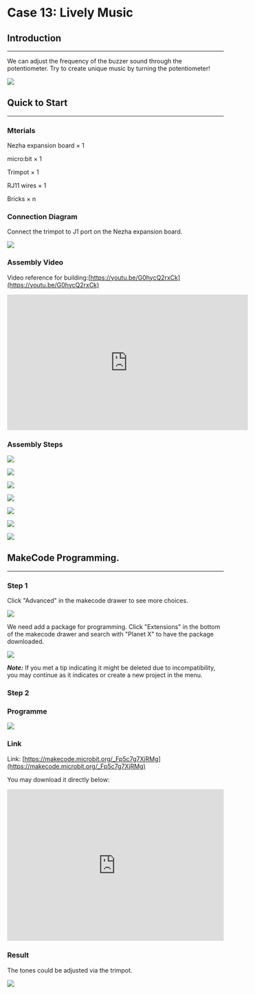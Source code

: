 # Case 13: Lively Music 

## Introduction 
---
We can adjust the frequency of the buzzer sound through the potentiometer. Try to create unique music by turning the potentiometer!

![](./images/case_13_01.png)


## Quick to Start 
---

### Mterials 

Nezha expansion board × 1

micro:bit × 1

Trimpot  × 1

RJ11 wires × 1

Bricks × n




### Connection Diagram 

Connect the trimpot to J1 port on the Nezha expansion board. 


![](./images/case_13_03.png)


### Assembly Video


Video reference for building:[https://youtu.be/G0hycQ2rxCk](https://youtu.be/G0hycQ2rxCk)

<iframe width="560" height="315" src="https://www.youtube.com/embed/G0hycQ2rxCk" frameborder="0" allow="accelerometer; autoplay; clipboard-write; encrypted-media; gyroscope; picture-in-picture" allowfullscreen></iframe>


### Assembly Steps

![](./images/case_step_13_01.png)

![](./images/case_step_13_02.png)

![](./images/case_step_13_03.png)

![](./images/case_step_13_04.png)

![](./images/case_step_13_05.png)

![](./images/case_step_13_06.png)

![](./images/case_step_13_07.png)




## MakeCode Programming. 
---


### Step 1


Click  "Advanced" in the makecode drawer to see more choices. 

![](./images/case_01_10.png)

We need add a package for programming. Click "Extensions" in the bottom of the makecode drawer and search with "Planet X" to have the package downloaded. 

![](./images/case_01_11.png)

***Note:*** If you met a tip indicating it might be deleted due to incompatibility, you may continue as it indicates or create a new project in the menu. 

### Step 2

### Programme 

![](./images/case_13_15.png)


### Link
Link: [https://makecode.microbit.org/_Fp5c7g7XjRMg](https://makecode.microbit.org/_Fp5c7g7XjRMg)

You may download it directly below: 

<div style="position:relative;height:0;padding-bottom:70%;overflow:hidden;"><iframe style="position:absolute;top:0;left:0;width:100%;height:100%;" src="https://makecode.microbit.org/#pub:_Fp5c7g7XjRMg" frameborder="0" sandbox="allow-popups allow-forms allow-scripts allow-same-origin"></iframe></div>  


### Result
The tones could be adjusted via the trimpot. 

![](./images/case-gif-13.gif)
